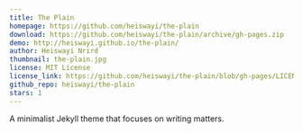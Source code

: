 ```yaml
---
title: The Plain
homepage: https://github.com/heiswayi/the-plain
download: https://github.com/heiswayi/the-plain/archive/gh-pages.zip
demo: http://heiswayi.github.io/the-plain/
author: Heiswayi Nrird
thumbnail: the-plain.jpg
license: MIT License
license_link: https://github.com/heiswayi/the-plain/blob/gh-pages/LICENSE
github_repo: heiswayi/the-plain
stars: 1
---
```


A minimalist Jekyll theme that focuses on writing matters.
